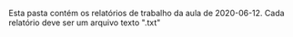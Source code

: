 Esta pasta contém os relatórios de trabalho da aula de 2020-06-12.
Cada relatório deve ser um arquivo texto "<RA>.txt"